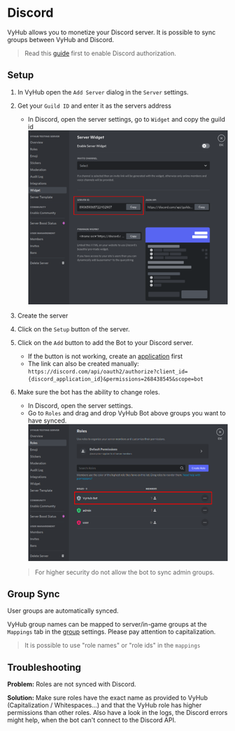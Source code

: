 # Discord

VyHub allows you to monetize your Discord server. It is possible to sync groups between VyHub and Discord.

> Read this [guide](../guide/authorization.md) first to enable Discord authorization.


## Setup

1. In VyHub open the `Add Server` dialog in the `Server` settings. 
2. Get your `Guild ID` and enter it as the servers address 
    - In Discord, open the server settings, go to `Widget` and copy the guild id
    ![Discord Role Permissions](../assets/game_integration_guide/discord_guild_id.png)
3. Create the server
4. Click on the `Setup` button of the server.
3. Click on the `Add` button to add the Bot to your Discord server. 
    - If the button is not working, create an [application](../guide/authorization.md) first
    - The link can also be created manually: `https://discord.com/api/oauth2/authorize?client_id={discord_application_id}&permissions=268438545&scope=bot`
4. Make sure the bot has the ability to change roles.
    - In Discord, open the server settings.
    - Go to `Roles` and drag and drop VyHub Bot above groups you want to have synced.
    ![Discord Guild Id](../assets/game_integration_guide/discord_roles.png)

    > For higher security do not allow the bot to sync admin groups.


## Group Sync
User groups are automatically synced.

VyHub group names can be mapped to server/in-game groups at the `Mappings` tab in the [group](../guide/group.md) settings. Please pay attention to capitalization.  

> It is possible to use "role names" or "role ids" in the `mappings` 

## Troubleshooting
__Problem:__ Roles are not synced with Discord.

__Solution:__ Make sure roles have the exact name as provided to VyHub (Capitalization / Whitespaces...) and that the VyHub role has higher permissions than other roles.
Also have a look in the logs, the Discord errors might help, when the bot can't connect to the Discord API.
